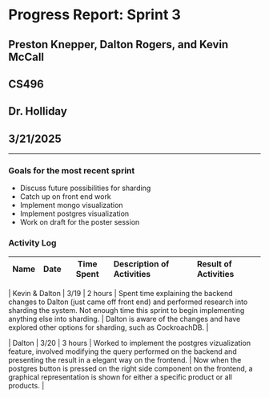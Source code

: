 # Progress Report: Sprint 3

## Preston Knepper, Dalton Rogers, and Kevin McCall

## CS496

## Dr. Holliday

## 3/21/2025

---

### Goals for the most recent sprint

 - Discuss future possibilities for sharding
 - Catch up on front end work
 - Implement mongo visualization
 - Implement postgres visualization
 - Work on draft for the poster session


### Activity Log

|        Name        | Date |   Time Spent   | Description of Activities                                                                                          | Result of Activities                                                                                                                                     |
| :----------------: | :--: | :------------: | :----------------------------------------------------------------------------------------------------------------- | :------------------------------------------------------------------------------------------------------------------------------------------------------- |

| Kevin & Dalton | 3/19 | 2 hours | Spent time explaining the backend changes to Dalton (just came off front end) and performed research into sharding the system. Not enough time this sprint to begin implementing anything else into sharding. | Dalton is aware of the changes and have explored other options for sharding, such as CockroachDB. |

| Dalton | 3/20 | 3 hours | Worked to implement the postgres vizualization feature, involved modifying the query performed on the backend and presenting the result in a elegant way on the frontend. | Now when the postgres button is pressed on the right side component on the frontend, a graphical representation is shown for either a specific product or all products. |
